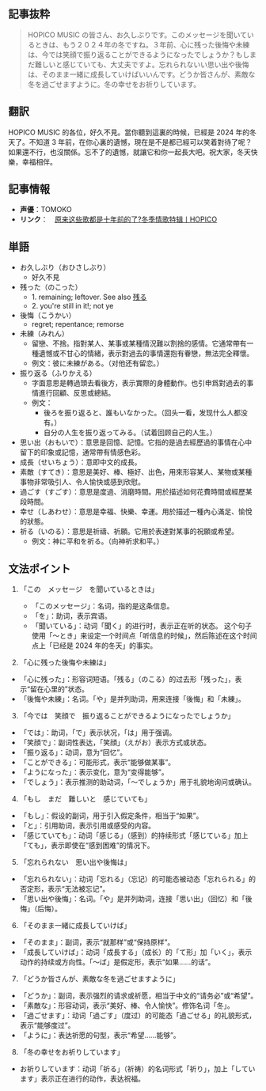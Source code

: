 ## 記事抜粋

> HOPICO MUSIC の皆さん、お久しぶりです。このメッセージを聞いているときは、もう２０２４年の冬ですね。３年前、心に残った後悔や未練は、今では笑顔で振り返ることができるようになったでしょうか？もしまだ難しいと感じていても、大丈夫ですよ。忘れられないい思い出や後悔は、そのまま一緒に成長していけばいいんです。どうか皆さんが、素敵な冬を過ごせますように。冬の幸せをお祈りしています。

## 翻訳

HOPICO MUSIC 的各位，好久不見。當你聽到這裏的時候，已經是 2024 年的冬天了。不知道 3 年前，在你心裏的遺憾，現在是不是都已經可以笑着對待了呢？如果還不行，也沒關係。忘不了的遺憾，就讓它和你一起長大吧。祝大家，冬天快樂，幸福相伴。

## 記事情報

- **声優**：TOMOKO
- **リンク**：　[原来这些歌都是十年前的了?冬季情歌特辑丨HOPICO](https://www.bilibili.com/video/BV1qnz8YEEGg)

## 単語

- お久しぶり（おひさしぶり）
  - 好久不見
- 残った（のこった）
  - 1. remaining; leftover. ​See also [残る](https://jisho.org/search/%E6%AE%8B%E3%82%8B)
  - 2. you're still in it!; not ye
- 後悔（こうかい）
  - regret; repentance; remorse
- 未練（みれん）
  - 留戀、不捨。指對某人、某事或某種情況難以割捨的感情。它通常帶有一種遺憾或不甘心的情緒，表示對過去的事情還抱有眷戀，無法完全釋懷。
  - 例文：彼に未練がある。（对他还有留恋。）
- 振り返る（ふりかえる）
  - 字面意思是轉過頭去看後方，表示實際的身體動作。也引申爲對過去的事情進行回顧、反思或總結。
  - 例文：
    - 後ろを振り返ると、誰もいなかった。（回头一看，发现什么人都没有。）
    - 自分の人生を振り返ってみる。（试着回顾自己的人生。）
- 思い出（おもいで）：意思是回憶、記憶。它指的是過去經歷過的事情在心中留下的印象或記憶，通常帶有情感色彩。
- 成長（せいちょう）：意即中文的成長。
- 素敵（すてき）：意思是美好、棒、極好、出色，用來形容某人、某物或某種事物非常吸引人、令人愉快或感到欣慰。
- 過ごす（すごす）：意思是度過、消磨時間。用於描述如何花費時間或經歷某段時間。
- 幸せ（しあわせ）：意思是幸福、快樂、幸運。用於描述一種內心滿足、愉悅的狀態。
- 祈る（いのる）：意思是祈禱、祈願。它用於表達對某事的祝願或希望。
  - 例文：神に平和を祈る。（向神祈求和平。）

## 文法ポイント

1. 「この　メッセージ　を聞いているときは」
   - 「このメッセージ」：名词，指的是这条信息。
   - 「を」：助词，表示宾语。
   - 「聞いている」：动词「聞く」的进行时，表示正在听的状态。
   这个句子使用「～とき」来设定一个时间点「听信息的时候」，然后陈述在这个时间点上「已经是 2024 年的冬天」的事实。

2. 「心に残った後悔や未練は」
  - 「心に残った」：形容词短语。「残る」（のこる）的过去形「残った」，表示“留在心里的”状态。
  - 「後悔や未練」：名词。「や」是并列助词，用来连接「後悔」和「未練」。

3. 「今では　笑顔で　振り返ることができるようになったでしょうか」
  - 「では」：助词，「で」表示状况，「は」用于强调。
  - 「笑顔で」：副词性表达，「笑顔」（えがお）表示方式或状态。
  - 「振り返る」：动词，意为“回忆”。
  - 「ことができる」：可能形式，表示“能够做某事”。
  - 「ようになった」：表示变化，意为“变得能够”。
  - 「でしょう」：表示推测的助动词，「～でしょうか」用于礼貌地询问或确认。

4. 「もし　まだ　難しいと　感じていても」
  - 「もし」：假设的副词，用于引入假定条件，相当于“如果”。
  - 「と」：引用助词，表示引用或感受的内容。
  - 「感じていても」：动词「感じる」（感到）的持续形式「感じている」加上「ても」，表示即使在“感到困难”的情况下。

5. 「忘れられない　思い出や後悔は」
  - 「忘れられない」：动词「忘れる」（忘记）的可能态被动态「忘れられる」的否定形，表示“无法被忘记”。
  - 「思い出や後悔」：名词。「や」是并列助词，连接「思い出」（回忆）和「後悔」（后悔）。

6. 「そのまま一緒に成長していけば」
  - 「そのまま」：副词，表示“就那样”或“保持原样”。
  - 「成長していけば」：动词「成長する」（成长）的「て形」加「いく」，表示动作的持续或方向性。「～ば」是假定形，表示“如果……的话”。

7. 「どうか皆さんが、素敵な冬を過ごせますように」
  - 「どうか」：副词，表示强烈的请求或祈愿，相当于中文的“请务必”或“希望”。
  - 「素敵な」：形容动词，表示“美好、棒、令人愉快”。修饰名词「冬」。
  - 「過ごせます」：动词「過ごす」（度过）的可能态「過ごせる」的礼貌形式，表示“能够度过”。
  - 「ように」：表达祈愿的句型，表示“希望……能够”。

8. 「冬の幸せをお祈りしています」
  - お祈りしています：动词「祈る」（祈祷）的名词形式「祈り」，加上「しています」表示正在进行的动作，表达祝福。
